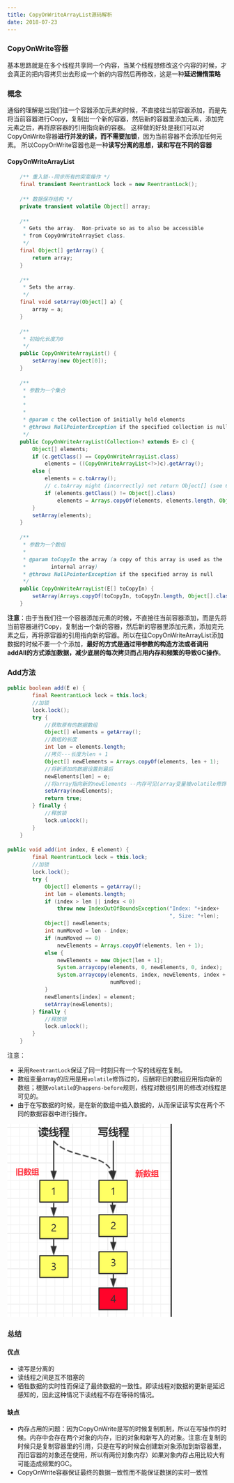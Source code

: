 ```yaml
---
title: CopyOnWriteArrayList源码解析
date: 2018-07-23
---
```

### CopyOnWrite容器

基本思路就是在多个线程共享同一个内容，当某个线程想修改这个内容的时候，才会真正的把内容拷贝出去形成一个新的内容然后再修改，这是一种**延迟懒惰策略**

### 概念

通俗的理解是当我们往一个容器添加元素的时候，不直接往当前容器添加，而是先将当前容器进行Copy，复制出一个新的容器，然后新的容器里添加元素，添加完元素之后，再将原容器的引用指向新的容器。
 这样做的好处是我们可以对CopyOnWrite容器**进行并发的读，而不需要加锁**，因为当前容器不会添加任何元素。
 所以CopyOnWrite容器也是一种**读写分离的思想，读和写在不同的容器**

#### CopyOnWriteArrayList

```java
    /** 重入锁--同步所有的突变操作 */
    final transient ReentrantLock lock = new ReentrantLock();

    /** 数据保存结构 */
    private transient volatile Object[] array;

    /**
     * Gets the array.  Non-private so as to also be accessible
     * from CopyOnWriteArraySet class.
     */
    final Object[] getArray() {
        return array;
    }

    /**
     * Sets the array.
     */
    final void setArray(Object[] a) {
        array = a;
    }

    /**
     * 初始化长度为0
     */
    public CopyOnWriteArrayList() {
        setArray(new Object[0]);
    }

    /**
     * 参数为一个集合
     * 
     * 
     *
     * @param c the collection of initially held elements
     * @throws NullPointerException if the specified collection is null
     */
    public CopyOnWriteArrayList(Collection<? extends E> c) {
        Object[] elements;
        if (c.getClass() == CopyOnWriteArrayList.class)
            elements = ((CopyOnWriteArrayList<?>)c).getArray();
        else {
            elements = c.toArray();
            // c.toArray might (incorrectly) not return Object[] (see 6260652)
            if (elements.getClass() != Object[].class)
                elements = Arrays.copyOf(elements, elements.length, Object[].class);
        }
        setArray(elements);
    }

    /**
     * 参数为一个数组
     *
     * @param toCopyIn the array (a copy of this array is used as the
     *        internal array)
     * @throws NullPointerException if the specified array is null
     */
    public CopyOnWriteArrayList(E[] toCopyIn) {
        setArray(Arrays.copyOf(toCopyIn, toCopyIn.length, Object[].class));
    }
```

**注意**：由于当我们往一个容器添加元素的时候，不直接往当前容器添加，而是先将当前容器进行Copy，复制出一个新的容器，然后新的容器里添加元素，添加完元素之后，再将原容器的引用指向新的容器。所以在往CopyOnWriteArrayList添加数据的时候不要一个个添加，**最好的方式是通过带参数的构造方法或者调用addAll的方式添加数据，减少底层的每次拷贝而占用内存和频繁的导致GC操作**。

### Add方法

```java
public boolean add(E e) {
        final ReentrantLock lock = this.lock;
    	//加锁
        lock.lock();
        try {
            //获取原有的数据数组
            Object[] elements = getArray();
            //数组的长度
            int len = elements.length;
            //拷贝---长度为len + 1
            Object[] newElements = Arrays.copyOf(elements, len + 1);
            //将新添加的数据设置到最后
            newElements[len] = e;
            //将array指向新的newElements --内存可见(array变量被volatile修饰)
            setArray(newElements);
            return true;
        } finally {
            //释放锁
            lock.unlock();
        }
    }    

public void add(int index, E element) {
        final ReentrantLock lock = this.lock;
        //加锁
        lock.lock();
        try {
            Object[] elements = getArray();
            int len = elements.length;
            if (index > len || index < 0)
                throw new IndexOutOfBoundsException("Index: "+index+
                                                    ", Size: "+len);
            Object[] newElements;
            int numMoved = len - index;
            if (numMoved == 0)
                newElements = Arrays.copyOf(elements, len + 1);
            else {
                newElements = new Object[len + 1];
                System.arraycopy(elements, 0, newElements, 0, index);
                System.arraycopy(elements, index, newElements, index + 1,
                                 numMoved);
            }
            newElements[index] = element;
            setArray(newElements);
        } finally {
            //释放锁
            lock.unlock();
        }
    }
```

注意：

- 采用`ReentrantLock`保证了同一时刻只有一个写的线程在复制。
- 数组变量array的应用是用`volatile`修饰过的，应酬将旧的数组应用指向新的数组；根据`volatile`的`happens-before`规则，线程对数组引用的修改对线程是可见的。
- 由于在写数据的时候，是在新的数组中插入数据的，从而保证读写实在两个不同的数据容器中进行操作。

![图示](https://github.com/mxsm/document/blob/master/image/JSE/CopyOnWriteArrayList.png?raw=true)

### 总结

#### 优点

- 读写是分离的
- 读线程之间是互不阻塞的
- 牺牲数据的实时性而保证了最终数据的一致性。即读线程对数据的更新是延迟感知的，因此这种情况下读线程不存在等待的情况。

#### 缺点

- 内存占用的问题：因为CopyOnWrite是写的时候复制机制，所以在写操作的时候。内存中会存在两个对象的内存，旧的对象和新写入的对象。注意:在复制的时候只是复制容器里的引用，只是在写的时候会创建新对象添加到新容器里，而旧容器的对象还在使用，所以有两份对象内存）如果对象内存占用比较大有可能造成频繁的GC。
- CopyOnWrite容器保证最终的数据一致性而不能保证数据的实时一致性
